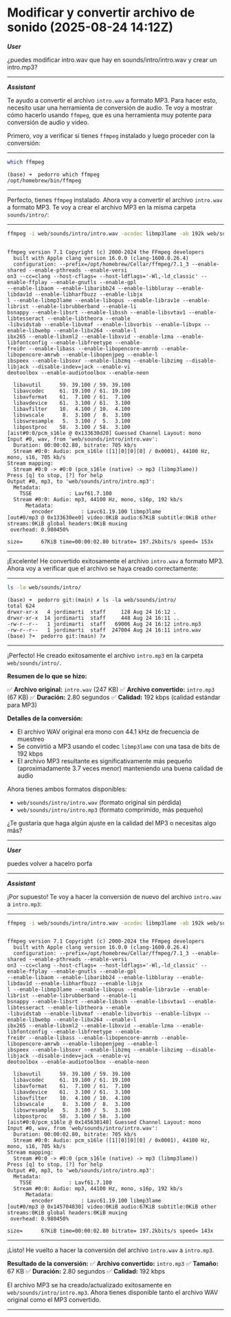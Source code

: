 <!-- Generated by SpecStory -->

# Modificar y convertir archivo de sonido (2025-08-24 14:12Z)

_**User**_

¿puedes modificar intro.wav que hay en sounds/intro/intro.wav y crear un intro.mp3?

---

_**Assistant**_

Te ayudo a convertir el archivo `intro.wav` a formato MP3. Para hacer esto, necesito usar una herramienta de conversión de audio. Te voy a mostrar cómo hacerlo usando `ffmpeg`, que es una herramienta muy potente para conversión de audio y video.

Primero, voy a verificar si tienes `ffmpeg` instalado y luego proceder con la conversión:


---

```bash
which ffmpeg
```

```
(base) ➜  pedorro which ffmpeg
/opt/homebrew/bin/ffmpeg
```

---

Perfecto, tienes `ffmpeg` instalado. Ahora voy a convertir el archivo `intro.wav` a formato MP3. Te voy a crear el archivo MP3 en la misma carpeta `sounds/intro/`:


---

```bash
ffmpeg -i web/sounds/intro/intro.wav -acodec libmp3lame -ab 192k web/sounds/intro/intro.mp3
```

```

ffmpeg version 7.1 Copyright (c) 2000-2024 the FFmpeg developers
  built with Apple clang version 16.0.0 (clang-1600.0.26.4)
  configuration: --prefix=/opt/homebrew/Cellar/ffmpeg/7.1_3 --enable-shared --enable-pthreads --enable-versi
on3 --cc=clang --host-cflags= --host-ldflags='-Wl,-ld_classic' --enable-ffplay --enable-gnutls --enable-gpl
--enable-libaom --enable-libaribb24 --enable-libbluray --enable-libdav1d --enable-libharfbuzz --enable-libjx
l --enable-libmp3lame --enable-libopus --enable-librav1e --enable-librist --enable-librubberband --enable-li
bsnappy --enable-libsrt --enable-libssh --enable-libsvtav1 --enable-libtesseract --enable-libtheora --enable
-libvidstab --enable-libvmaf --enable-libvorbis --enable-libvpx --enable-libwebp --enable-libx264 --enable-l
ibx265 --enable-libxml2 --enable-libxvid --enable-lzma --enable-libfontconfig --enable-libfreetype --enable-
frei0r --enable-libass --enable-libopencore-amrnb --enable-libopencore-amrwb --enable-libopenjpeg --enable-l
ibspeex --enable-libsoxr --enable-libzmq --enable-libzimg --disable-libjack --disable-indev=jack --enable-vi
deotoolbox --enable-audiotoolbox --enable-neon

  libavutil      59. 39.100 / 59. 39.100
  libavcodec     61. 19.100 / 61. 19.100
  libavformat    61.  7.100 / 61.  7.100
  libavdevice    61.  3.100 / 61.  3.100
  libavfilter    10.  4.100 / 10.  4.100
  libswscale      8.  3.100 /  8.  3.100
  libswresample   5.  3.100 /  5.  3.100
  libpostproc    58.  3.100 / 58.  3.100
[aist#0:0/pcm_s16le @ 0x133630d20] Guessed Channel Layout: mono
Input #0, wav, from 'web/sounds/intro/intro.wav':
  Duration: 00:00:02.80, bitrate: 705 kb/s
  Stream #0:0: Audio: pcm_s16le ([1][0][0][0] / 0x0001), 44100 Hz, mono, s16, 705 kb/s
Stream mapping:
  Stream #0:0 -> #0:0 (pcm_s16le (native) -> mp3 (libmp3lame))
Press [q] to stop, [?] for help
Output #0, mp3, to 'web/sounds/intro/intro.mp3':
  Metadata:
    TSSE            : Lavf61.7.100
  Stream #0:0: Audio: mp3, 44100 Hz, mono, s16p, 192 kb/s
      Metadata:
        encoder         : Lavc61.19.100 libmp3lame
[out#0/mp3 @ 0x133630ee0] video:0KiB audio:67KiB subtitle:0KiB other streams:0KiB global headers:0KiB muxing
 overhead: 0.980450%

size=      67KiB time=00:00:02.80 bitrate= 197.2kbits/s speed= 153x    
```

---

¡Excelente! He convertido exitosamente el archivo `intro.wav` a formato MP3. Ahora voy a verificar que el archivo se haya creado correctamente:


---

```bash
ls -la web/sounds/intro/
```

```
(base) ➜  pedorro git:(main) ✗ ls -la web/sounds/intro/
total 624
drwxr-xr-x   4 jordimarti  staff     128 Aug 24 16:12 .
drwxr-xr-x  14 jordimarti  staff     448 Aug 24 16:11 ..
-rw-r--r--   1 jordimarti  staff   69006 Aug 24 16:12 intro.mp3
-rw-r--r--   1 jordimarti  staff  247004 Aug 24 16:11 intro.wav
(base) ?➜  pedorro git:(main) ?✗
```

---

¡Perfecto! He creado exitosamente el archivo `intro.mp3` en la carpeta `web/sounds/intro/`. 

**Resumen de lo que se hizo:**

✅ **Archivo original:** `intro.wav` (247 KB)
✅ **Archivo convertido:** `intro.mp3` (67 KB)
✅ **Duración:** 2.80 segundos
✅ **Calidad:** 192 kbps (calidad estándar para MP3)

**Detalles de la conversión:**
- El archivo WAV original era mono con 44.1 kHz de frecuencia de muestreo
- Se convirtió a MP3 usando el codec `libmp3lame` con una tasa de bits de 192 kbps
- El archivo MP3 resultante es significativamente más pequeño (aproximadamente 3.7 veces menor) manteniendo una buena calidad de audio

Ahora tienes ambos formatos disponibles:
- `web/sounds/intro/intro.wav` (formato original sin pérdida)
- `web/sounds/intro/intro.mp3` (formato comprimido, más pequeño)

¿Te gustaría que haga algún ajuste en la calidad del MP3 o necesitas algo más?

---

_**User**_

puedes volver a hacelro porfa

---

_**Assistant**_

¡Por supuesto! Te voy a hacer la conversión de nuevo del archivo `intro.wav` a `intro.mp3`:


---

```bash
ffmpeg -i web/sounds/intro/intro.wav -acodec libmp3lame -ab 192k web/sounds/intro/intro.mp3
```

```

ffmpeg version 7.1 Copyright (c) 2000-2024 the FFmpeg developers
  built with Apple clang version 16.0.0 (clang-1600.0.26.4)
  configuration: --prefix=/opt/homebrew/Cellar/ffmpeg/7.1_3 --enable-shared --enable-pthreads --enable-versi
on3 --cc=clang --host-cflags= --host-ldflags='-Wl,-ld_classic' --enable-ffplay --enable-gnutls --enable-gpl
--enable-libaom --enable-libaribb24 --enable-libbluray --enable-libdav1d --enable-libharfbuzz --enable-libjx
l --enable-libmp3lame --enable-libopus --enable-librav1e --enable-librist --enable-librubberband --enable-li
bsnappy --enable-libsrt --enable-libssh --enable-libsvtav1 --enable-libtesseract --enable-libtheora --enable
-libvidstab --enable-libvmaf --enable-libvorbis --enable-libvpx --enable-libwebp --enable-libx264 --enable-l
ibx265 --enable-libxml2 --enable-libxvid --enable-lzma --enable-libfontconfig --enable-libfreetype --enable-
frei0r --enable-libass --enable-libopencore-amrnb --enable-libopencore-amrwb --enable-libopenjpeg --enable-l
ibspeex --enable-libsoxr --enable-libzmq --enable-libzimg --disable-libjack --disable-indev=jack --enable-vi
deotoolbox --enable-audiotoolbox --enable-neon

  libavutil      59. 39.100 / 59. 39.100
  libavcodec     61. 19.100 / 61. 19.100
  libavformat    61.  7.100 / 61.  7.100
  libavdevice    61.  3.100 / 61.  3.100
  libavfilter    10.  4.100 / 10.  4.100
  libswscale      8.  3.100 /  8.  3.100
  libswresample   5.  3.100 /  5.  3.100
  libpostproc    58.  3.100 / 58.  3.100
[aist#0:0/pcm_s16le @ 0x145630140] Guessed Channel Layout: mono
Input #0, wav, from 'web/sounds/intro/intro.wav':
  Duration: 00:00:02.80, bitrate: 705 kb/s
  Stream #0:0: Audio: pcm_s16le ([1][0][0][0] / 0x0001), 44100 Hz, mono, s16, 705 kb/s
Stream mapping:
  Stream #0:0 -> #0:0 (pcm_s16le (native) -> mp3 (libmp3lame))
Press [q] to stop, [?] for help
Output #0, mp3, to 'web/sounds/intro/intro.mp3':
  Metadata:
    TSSE            : Lavf61.7.100
  Stream #0:0: Audio: mp3, 44100 Hz, mono, s16p, 192 kb/s
      Metadata:
        encoder         : Lavc61.19.100 libmp3lame
[out#0/mp3 @ 0x145704830] video:0KiB audio:67KiB subtitle:0KiB other streams:0KiB global headers:0KiB muxing
 overhead: 0.980450%

size=      67KiB time=00:00:02.80 bitrate= 197.2kbits/s speed= 143x    
```

---

¡Listo! He vuelto a hacer la conversión del archivo `intro.wav` a `intro.mp3`. 

**Resultado de la conversión:**
✅ **Archivo convertido:** `intro.mp3` 
✅ **Tamaño:** 67 KB
✅ **Duración:** 2.80 segundos
✅ **Calidad:** 192 kbps

El archivo MP3 se ha creado/actualizado exitosamente en `web/sounds/intro/intro.mp3`. Ahora tienes disponible tanto el archivo WAV original como el MP3 convertido.

---

